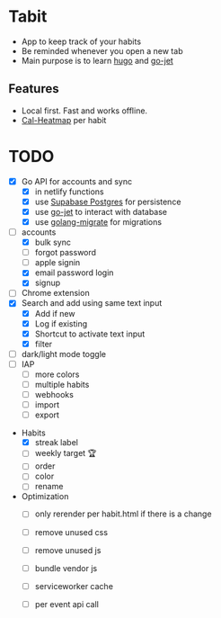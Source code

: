 # Tabit
- App to keep track of your habits
- Be reminded whenever you open a new tab
- Main purpose is to learn [hugo](https://github.com/gohugoio/hugo) and [go-jet](https://github.com/go-jet/jet)

## Features
- Local first. Fast and works offline.
- [Cal-Heatmap](https://cal-heatmap.com) per habit

# TODO
- [x] Go API for accounts and sync
  - [x] in netlify functions
  - [x] use [Supabase Postgres](https://www.netlify.com/integrations/supabase/) for persistence
  - [x] use [go-jet](https://github.com/go-jet/jet) to interact with database
  - [x] use [golang-migrate](https://github.com/golang-migrate/migrate) for migrations
- [ ] accounts
  - [x] bulk sync
  - [ ] forgot password
  - [ ] apple signin
  - [x] email password login
  - [x] signup
- [ ] Chrome extension
- [x] Search and add using same text input
  - [x] Add if new
  - [x] Log if existing
  - [x] Shortcut to activate text input
  - [x] filter
- [ ] dark/light mode toggle
- [ ] IAP
  - [ ] more colors
  - [ ] multiple habits
  - [ ] webhooks
  - [ ] import
  - [ ] export
- Habits
  - [x] streak label
  - [ ] weekly target 🏆
  - [ ] order
  - [ ] color
  - [ ] rename
- Optimization
  - [ ] only rerender per habit.html if there is a change
  - [ ] remove unused css
  - [ ] remove unused js
  - [ ] bundle vendor js
  - [ ] serviceworker cache
  - [ ] per event api call

